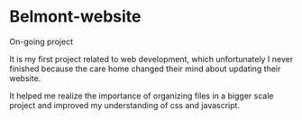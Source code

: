 # Belmont-website
On-going project

It is my first project related to web development, which unfortunately I never finished because the care home changed their mind about updating their website. 

It helped me realize the importance of organizing files in a bigger scale project and improved my understanding of css and javascript.
